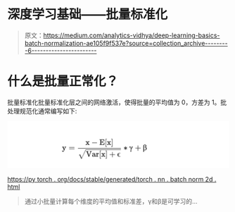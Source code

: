 # 深度学习基础——批量标准化

> 原文：<https://medium.com/analytics-vidhya/deep-learning-basics-batch-normalization-ae105f9f537e?source=collection_archive---------6----------------------->

# **什么是批量正常化？**

批量标准化批量标准化层之间的网络激活，使得批量的平均值为 0，方差为 1。批处理规范化通常编写如下:

![](img/cebec8e614fdecc442e99bccc6a693da.png)

[https://py torch . org/docs/stable/generated/torch . nn . batch norm 2d . html](https://pytorch.org/docs/stable/generated/torch.nn.BatchNorm2d.html)

> 通过小批量计算每个维度的平均值和标准差，γ和β是可学习的…